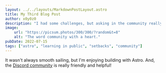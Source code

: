 ```yaml
---
layout: ../../layouts/MarkdownPostLayout.astro
title: My Third Blog Post
author: x0y0z0
description: "I had some challenges, but asking in the community really helped!"
image: 
    url: "https://picsum.photos/300/300/?random&t=8"
    alt: "The word community with a heart."
pubDate: 2022-07-15
tags: ["astro", "learning in public", "setbacks", "community"]
---
```

It wasn't always smooth sailing, but I'm enjoying building with Astro. And, the [Discord community](https://astro.build/chat) is really friendly and helpful!
